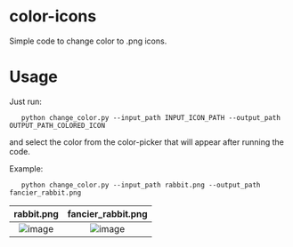 # color-icons
Simple code to change color to .png icons.

# Usage

Just run:
```
   python change_color.py --input_path INPUT_ICON_PATH --output_path OUTPUT_PATH_COLORED_ICON  
```  
and select the color from the color-picker that will appear after running the code.

Example:
```
   python change_color.py --input_path rabbit.png --output_path fancier_rabbit.png
```

rabbit.png             |  fancier_rabbit.png
:-------------------------:|:-------------------------:
![image](https://user-images.githubusercontent.com/53374883/173428759-bc93732f-ea75-43c2-9933-aaff075dccc7.png)|![image](https://user-images.githubusercontent.com/53374883/173428703-fad35057-d469-4ad8-91af-3bf49f01ff46.png)
